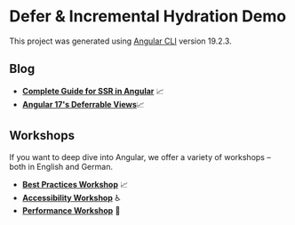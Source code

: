 # Defer & Incremental Hydration Demo

This project was generated using [Angular CLI](https://github.com/angular/angular-cli) version 19.2.3.

## Blog

- [**Complete Guide for SSR in Angular**](https://www.angulararchitects.io/blog/complete-guide-for-server-side-rendering-ssr-in-angular/) 📈
- [**Angular 17's Deferrable Views**](https://www.angulararchitects.io/blog/how-to-improve-initial-load-performance-with-angular-17s-deferrable-views/)📈

## Workshops

If you want to deep dive into Angular, we offer a variety of workshops – both in English and German.

- [**Best Practices Workshop**](https://www.angulararchitects.io/en/training/angular-best-practices/) 📈
- [**Accessibility Workshop**](https://www.angulararchitects.io/en/training/angular-accessibility-workshop/) ♿
- [**Performance Workshop**](https://www.angulararchitects.io/en/training/angular-performance-optimization-workshop/) 🚀
